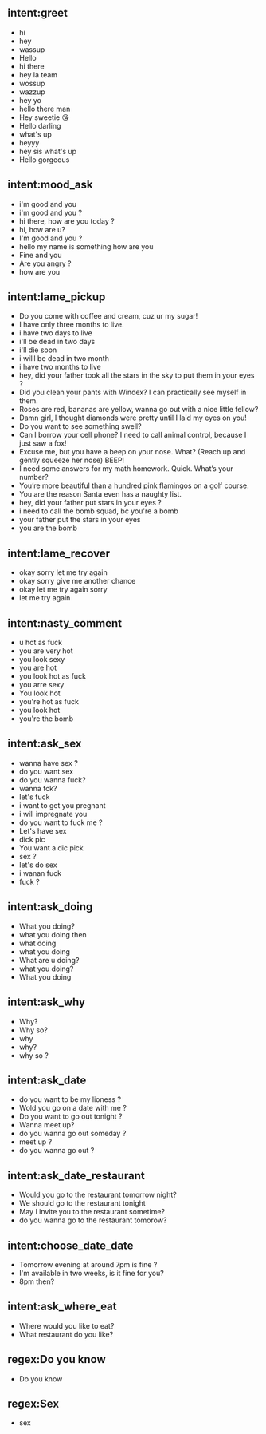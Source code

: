 ## intent:greet
- hi
- hey
- wassup
- Hello
- hi there
- hey la team
- wossup
- wazzup
- hey yo
- hello there man
- Hey sweetie 😘
- Hello darling
- what's up
- heyyy
- hey sis what's up
- Hello gorgeous

## intent:mood_ask
- i'm good and you
- i'm good and you ?
- hi there, how are you today ?
- hi, how are u?
- I'm good and you ?
- hello my name is something how are you
- Fine and you
- Are you angry ?
- how are you

## intent:lame_pickup
- Do you come with coffee and cream, cuz ur my sugar!
- I have only three months to live.
- i have two days to live
- i'll be dead in two days
- i'll die soon
- i willl be dead in two month
- i have two months to live
- hey, did your father took all the stars in the sky to put them in your eyes ?
- Did you clean your pants with Windex? I can practically see myself in them.
- Roses are red, bananas are yellow, wanna go out with a nice little fellow?
- Damn girl, I thought diamonds were pretty until I laid my eyes on you!
- Do you want to see something swell?
- Can I borrow your cell phone? I need to call animal control, because I just saw a fox!
- Excuse me, but you have a beep on your nose. What? (Reach up and gently squeeze her nose) BEEP!
- I need some answers for my math homework. Quick. What’s your number?
- You’re more beautiful than a hundred pink flamingos on a golf course.
- You are the reason Santa even has a naughty list.
- hey, did your father put stars in your eyes ?
- i need to call the bomb squad, bc you're a bomb
- your father put the stars in your eyes
- you are the bomb

## intent:lame_recover
- okay sorry let me try again
- okay sorry give me another chance
- okay let me try again sorry
- let me try again

## intent:nasty_comment
- u hot as fuck
- you are very hot
- you look sexy
- you are hot
- you look hot as fuck
- you arre sexy
- You look hot
- you're hot as fuck
- you look hot
- you're the bomb

## intent:ask_sex
- wanna have sex ?
- do you want sex
- do you wanna fuck?
- wanna fck?
- let's fuck
- i want to get you pregnant
- i will impregnate you
- do you want to fuck me ?
- Let's have sex
- dick pic
- You want a dic pick
- sex ?
- let's do sex
- i wanan fuck
- fuck ?

## intent:ask_doing
- What you doing?
- what you doing then
- what doing
- what you doing
- What are u doing?
- what you doing?
- What you doing

## intent:ask_why
- Why?
- Why so?
- why
- why?
- why so ?

## intent:ask_date
- do you want to be my lioness ?
- Wold you go on a date with me ?
- Do you want to go out tonight ?
- Wanna meet up?
- do you wanna go out someday ?
- meet up ?
- do you wanna go out ?

## intent:ask_date_restaurant
- Would you go to the restaurant tomorrow night?
- We should go to the restaurant tonight
- May I invite you to the restaurant sometime?
- do you wanna go to the restaurant tomorow?

## intent:choose_date_date
- Tomorrow evening at around 7pm is fine ?
- I'm available in two weeks, is it fine for you?
- 8pm then?

## intent:ask_where_eat
- Where would you like to eat?
- What restaurant do you like?

## regex:Do you know
- Do you know

## regex:Sex
- sex
